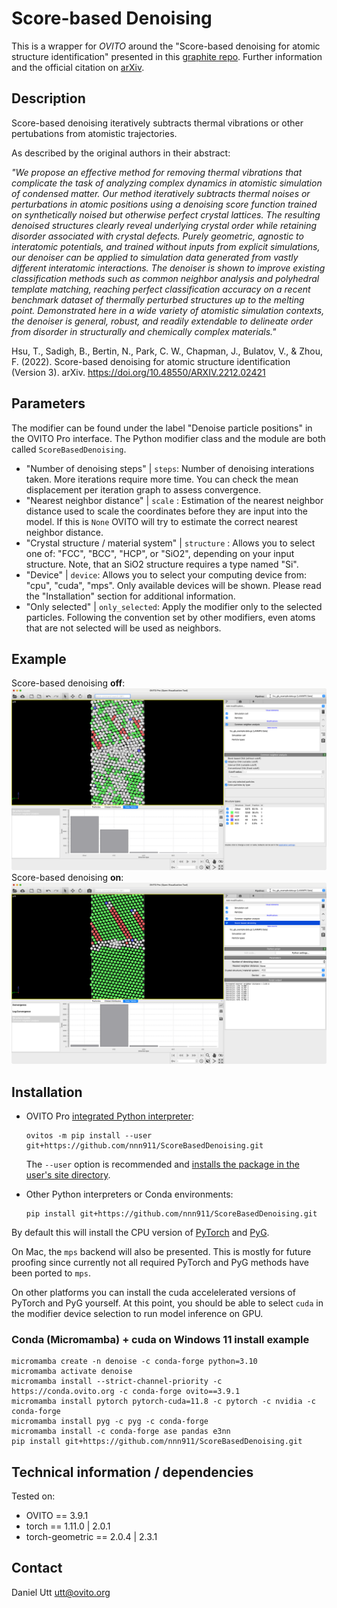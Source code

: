 # Score-based Denoising

This is a wrapper for *OVITO* around the "Score-based denoising for atomic structure identification" presented in this [graphite repo](https://github.com/LLNL/graphite/). Further information and the official citation on [arXiv](https://doi.org/10.48550/arXiv.2212.02421).

## Description

Score-based denoising iteratively subtracts thermal vibrations or other pertubations from atomistic trajectories.

As described by the original authors in their abstract:

*"We propose an effective method for removing thermal vibrations that complicate the task of analyzing complex dynamics in atomistic simulation of condensed matter. Our method iteratively subtracts thermal noises or perturbations in atomic positions using a denoising score function trained on synthetically noised but otherwise perfect crystal lattices. The resulting denoised structures clearly reveal underlying crystal order while retaining disorder associated with crystal defects. Purely geometric, agnostic to interatomic potentials, and trained without inputs from explicit simulations, our denoiser can be applied to simulation data generated from vastly different interatomic interactions. The denoiser is shown to improve existing classification methods such as common neighbor analysis and polyhedral template matching, reaching perfect classification accuracy on a recent benchmark dataset of thermally perturbed structures up to the melting point. Demonstrated here in a wide variety of atomistic simulation contexts, the denoiser is general, robust, and readily extendable to delineate order from disorder in structurally and chemically complex materials."*

Hsu, T., Sadigh, B., Bertin, N., Park, C. W., Chapman, J., Bulatov, V., & Zhou, F. (2022). Score-based denoising for atomic structure identification (Version 3). arXiv. https://doi.org/10.48550/ARXIV.2212.02421

## Parameters 

The modifier can be found under the label "Denoise particle positions" in the OVITO Pro interface. The Python modifier class and the module are both called `ScoreBasedDenoising`.

- "Number of denoising steps" | `steps`: Number of denoising interations taken. More iterations require more time. You can check the mean displacement per iteration graph to assess convergence.
- "Nearest neighbor distance" | `scale` : Estimation of the nearest neighbor distance used to scale the coordinates before they are input into the model. If this is `None` OVITO will try to estimate the correct nearest neighbor distance. 
- "Crystal structure / material system" | `structure` : Allows you to select one of: "FCC", "BCC", "HCP", or "SiO2", depending on your input structure. Note, that an SiO2 structure requires a type named "Si". 
- "Device" | `device`: Allows you to select your computing device from: "cpu", "cuda", "mps". Only available devices will be shown. Please read the "Installation" section for additional information.
- "Only selected" | `only_selected`: Apply the modifier only to the selected particles. Following the convention set by other modifiers, even atoms that are not selected will be used as neighbors.

## Example

Score-based denoising __off__:
![Score-based denoising off](examples/fcc_gb_example_initial.png)
Score-based denoising __on__:
![Score-based denoising on](examples/fcc_gb_example_final.png)

## Installation
- OVITO Pro [integrated Python interpreter](https://docs.ovito.org/python/introduction/installation.html#ovito-pro-integrated-interpreter):
  ```
  ovitos -m pip install --user git+https://github.com/nnn911/ScoreBasedDenoising.git
  ``` 
  The `--user` option is recommended and [installs the package in the user's site directory](https://pip.pypa.io/en/stable/user_guide/#user-installs).

- Other Python interpreters or Conda environments:
  ```
  pip install git+https://github.com/nnn911/ScoreBasedDenoising.git
  ```

By default this will install the CPU version of [PyTorch](https://pytorch.org/get-started/locally/) and [PyG](https://pytorch-geometric.readthedocs.io). 

On Mac, the `mps` backend will also be presented. This is mostly for future proofing since currently not all required PyTorch and PyG methods have been ported to `mps`.

On other platforms you can install the cuda accelelerated versions of PyTorch and PyG yourself. At this point, you should be able to select `cuda` in the modifier device selection to run model inference on GPU.

### Conda (Micromamba) + cuda on Windows 11 install example

```
micromamba create -n denoise -c conda-forge python=3.10
micromamba activate denoise
micromamba install --strict-channel-priority -c https://conda.ovito.org -c conda-forge ovito==3.9.1
micromamba install pytorch pytorch-cuda=11.8 -c pytorch -c nvidia -c conda-forge
micromamba install pyg -c pyg -c conda-forge
micromamba install -c conda-forge ase pandas e3nn
pip install git+https://github.com/nnn911/ScoreBasedDenoising.git
```

## Technical information / dependencies
Tested on:
- OVITO == 3.9.1
- torch == 1.11.0 | 2.0.1
- torch-geometric == 2.0.4 | 2.3.1

## Contact
Daniel Utt utt@ovito.org
